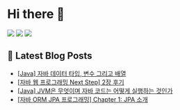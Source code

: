 # Hi there 👋


<p>
  <img src="https://img.shields.io/badge/JAVA-007396?style=for-the-badge&logo=java&logoColor=white">
  <img src="https://img.shields.io/badge/Spring-6DB33F?style=for-the-badge&logo=Spring&logoColor=white">
  <img src="https://img.shields.io/badge/Spring Boot-6DB33F?style=for-the-badge&logo=springboot&logoColor=white">
</p>

## 📕 Latest Blog Posts

<ul><li><a href='https://do-oya.tistory.com/4' target='_blank'>[Java] 자바 데이터 타입, 변수 그리고 배열</a></li><li><a href='https://do-oya.tistory.com/3' target='_blank'>[자바 웹 프로그래밍 Next Step] 2장 후기</a></li><li><a href='https://do-oya.tistory.com/2' target='_blank'>[Java] JVM은 무엇이며 자바 코드는 어떻게 실행하는 것인가</a></li><li><a href='https://do-oya.tistory.com/1' target='_blank'>[자바 ORM JPA 프로그래밍] Chapter 1: JPA 소개</a></li></ul>